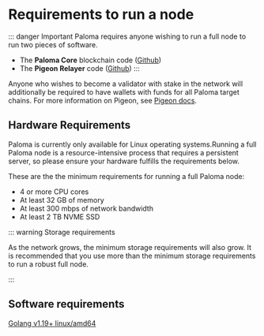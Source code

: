 # Requirements to run a node
::: danger Important 
Paloma requires anyone wishing to run a full node to run two pieces of software. 
- The **Paloma Core** blockchain code ([Github](https://github.com/palomachain/paloma))
- The **Pigeon Relayer** code ([Github](https://github.com/palomachain/pigeon))
:::

Anyone who wishes to become a validator with stake in the network will additionally be required to have wallets with funds for all Paloma target chains. For more information on Pigeon, see [Pigeon docs](./install-pigeon.md).


## Hardware Requirements

Paloma is currently only available for Linux operating systems.Running a full Paloma node is a resource-intensive process that requires a persistent server, so please ensure your hardware fulfills the requirements below.

These are the the minimum requirements for running a full Paloma node:

- 4 or more CPU cores
- At least 32 GB of memory
- At least 300 mbps of network bandwidth
- At least 2 TB NVME SSD

::: warning Storage requirements

As the network grows, the minimum storage requirements will also grow. 
It is recommended that you use more than the minimum storage requirements 
to run a robust full node.

:::

## Software requirements

[Golang v1.19+ linux/amd64](https://go.dev/doc/install)